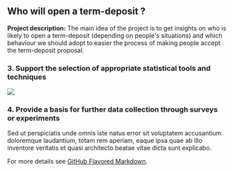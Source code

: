 ## Who will open a term-deposit ?

**Project description:** The main idea of the project is to get insights on who is likely to open a term-deposit (depending on people's situations) and which behaviour we should adopt to easier the process of making people accept the term-deposit proposal. 


### 3. Support the selection of appropriate statistical tools and techniques

<img src="images/dummy_thumbnail.jpg?raw=true"/>

### 4. Provide a basis for further data collection through surveys or experiments

Sed ut perspiciatis unde omnis iste natus error sit voluptatem accusantium doloremque laudantium, totam rem aperiam, eaque ipsa quae ab illo inventore veritatis et quasi architecto beatae vitae dicta sunt explicabo. 

For more details see [GitHub Flavored Markdown](https://guides.github.com/features/mastering-markdown/).
